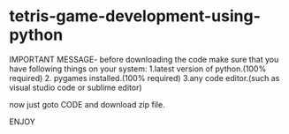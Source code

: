 # tetris-game-development-using-python
IMPORTANT MESSAGE- before downloading the code make sure that you have following things on your system: 1.latest version of python.(100% required) 2. pygames installed.(100% required) 3.any code editor.(such as visual studio code or sublime editor)

now just goto CODE and download zip file.

ENJOY
